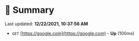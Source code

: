# 📖 Summary
Last updated: **12/22/2021, 10:37:56 AM**

- `GET` [https://google.com](https://google.com) - **Up** (100ms)
